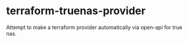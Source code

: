 # terraform-truenas-provider
Attempt to make a terraform provider automatically via open-api for true nas.
